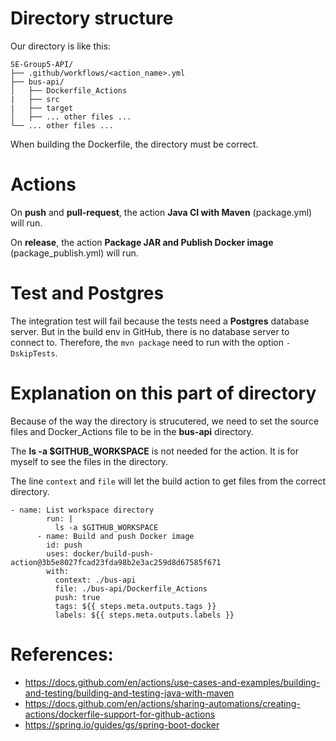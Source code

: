 
# Directory structure

Our directory is like this:

```
SE-Group5-API/
├── .github/workflows/<action_name>.yml 
├── bus-api/
│   ├── Dockerfile_Actions
|   ├── src
|   ├── target
│   ├── ... other files ...
└── ... other files ...
```

When building the Dockerfile, the directory must be correct.

# Actions

On **push** and **pull-request**, the action **Java CI with Maven** (package.yml) will run.

On **release**, the action **Package JAR and Publish Docker image** (package_publish.yml) will run.

# Test and Postgres

The integration test will fail because the tests need a **Postgres** database server. But in the build env in GitHub, there is no database server to connect to. Therefore, the `mvn package` need to run with the option `-DskipTests`.

# Explanation on this part of directory

Because of the way the directory is strucutered, we need to set the source files and Docker_Actions file to be in the **bus-api** directory.

The **ls -a $GITHUB_WORKSPACE** is not needed for the action. It is for myself to see the files in the directory.

The line `context` and `file` will let the build action to get files from the correct directory.

```
- name: List workspace directory
        run: |
          ls -a $GITHUB_WORKSPACE
      - name: Build and push Docker image
        id: push
        uses: docker/build-push-action@3b5e8027fcad23fda98b2e3ac259d8d67585f671
        with:
          context: ./bus-api
          file: ./bus-api/Dockerfile_Actions
          push: true
          tags: ${{ steps.meta.outputs.tags }}
          labels: ${{ steps.meta.outputs.labels }}
```



# References:
  - https://docs.github.com/en/actions/use-cases-and-examples/building-and-testing/building-and-testing-java-with-maven
  - https://docs.github.com/en/actions/sharing-automations/creating-actions/dockerfile-support-for-github-actions
  - https://spring.io/guides/gs/spring-boot-docker

